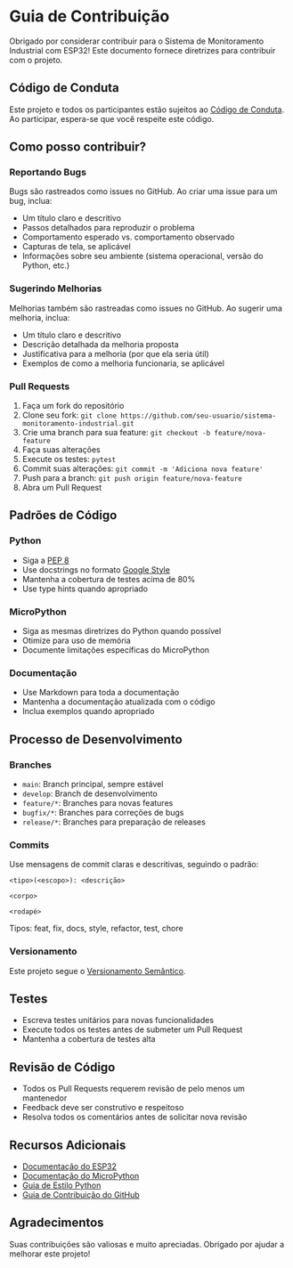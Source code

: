 # Guia de Contribuição

Obrigado por considerar contribuir para o Sistema de Monitoramento Industrial com ESP32! Este documento fornece diretrizes para contribuir com o projeto.

## Código de Conduta

Este projeto e todos os participantes estão sujeitos ao [Código de Conduta](CODE_OF_CONDUCT.md). Ao participar, espera-se que você respeite este código.

## Como posso contribuir?

### Reportando Bugs

Bugs são rastreados como issues no GitHub. Ao criar uma issue para um bug, inclua:

- Um título claro e descritivo
- Passos detalhados para reproduzir o problema
- Comportamento esperado vs. comportamento observado
- Capturas de tela, se aplicável
- Informações sobre seu ambiente (sistema operacional, versão do Python, etc.)

### Sugerindo Melhorias

Melhorias também são rastreadas como issues no GitHub. Ao sugerir uma melhoria, inclua:

- Um título claro e descritivo
- Descrição detalhada da melhoria proposta
- Justificativa para a melhoria (por que ela seria útil)
- Exemplos de como a melhoria funcionaria, se aplicável

### Pull Requests

1. Faça um fork do repositório
2. Clone seu fork: `git clone https://github.com/seu-usuario/sistema-monitoramento-industrial.git`
3. Crie uma branch para sua feature: `git checkout -b feature/nova-feature`
4. Faça suas alterações
5. Execute os testes: `pytest`
6. Commit suas alterações: `git commit -m 'Adiciona nova feature'`
7. Push para a branch: `git push origin feature/nova-feature`
8. Abra um Pull Request

## Padrões de Código

### Python

- Siga a [PEP 8](https://www.python.org/dev/peps/pep-0008/)
- Use docstrings no formato [Google Style](https://google.github.io/styleguide/pyguide.html)
- Mantenha a cobertura de testes acima de 80%
- Use type hints quando apropriado

### MicroPython

- Siga as mesmas diretrizes do Python quando possível
- Otimize para uso de memória
- Documente limitações específicas do MicroPython

### Documentação

- Use Markdown para toda a documentação
- Mantenha a documentação atualizada com o código
- Inclua exemplos quando apropriado

## Processo de Desenvolvimento

### Branches

- `main`: Branch principal, sempre estável
- `develop`: Branch de desenvolvimento
- `feature/*`: Branches para novas features
- `bugfix/*`: Branches para correções de bugs
- `release/*`: Branches para preparação de releases

### Commits

Use mensagens de commit claras e descritivas, seguindo o padrão:

```
<tipo>(<escopo>): <descrição>

<corpo>

<rodapé>
```

Tipos: feat, fix, docs, style, refactor, test, chore

### Versionamento

Este projeto segue o [Versionamento Semântico](https://semver.org/).

## Testes

- Escreva testes unitários para novas funcionalidades
- Execute todos os testes antes de submeter um Pull Request
- Mantenha a cobertura de testes alta

## Revisão de Código

- Todos os Pull Requests requerem revisão de pelo menos um mantenedor
- Feedback deve ser construtivo e respeitoso
- Resolva todos os comentários antes de solicitar nova revisão

## Recursos Adicionais

- [Documentação do ESP32](https://docs.espressif.com/projects/esp-idf/en/latest/)
- [Documentação do MicroPython](https://docs.micropython.org/)
- [Guia de Estilo Python](https://www.python.org/dev/peps/pep-0008/)
- [Guia de Contribuição do GitHub](https://docs.github.com/en/communities/setting-up-your-project-for-healthy-contributions/setting-guidelines-for-repository-contributors)

## Agradecimentos

Suas contribuições são valiosas e muito apreciadas. Obrigado por ajudar a melhorar este projeto!